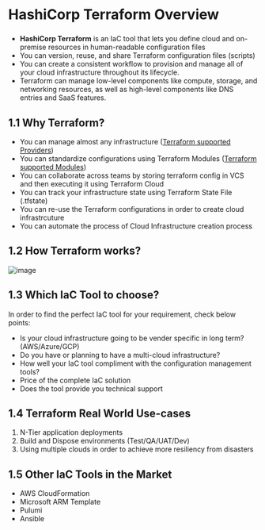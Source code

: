 # HashiCorp Terraform Overview

###
- <b>HashiCorp Terraform</b> is an IaC tool that lets you define cloud and on-premise resources in human-readable configuration files
- You can version, reuse, and share Terraform configuration files (scripts) 
- You can create a consistent workflow to provision and manage all of your cloud infrastructure throughout its lifecycle.
- Terraform can manage low-level components like compute, storage, and networking resources, as well as high-level components like DNS entries and SaaS features.

## 1.1 Why Terraform?
    
   - You can manage almost any infrastructure ([Terraform supported Providers](https://registry.terraform.io/browse/providers))
   - You can standardize configurations using Terraform Modules ([Terraform supported Modules](https://registry.terraform.io/browse/modules))
   - You can collaborate across teams by storing terraform config in VCS and then executing it using Terraform Cloud
   - You can track your infrastructure state using Terraform State File (.tfstate)
   - You can re-use the Terraform configurations in order to create cloud infrastrcuture
   - You can automate the process of Cloud Infrastructure creation process

## 1.2 How Terraform works?
   ![image](https://user-images.githubusercontent.com/121426292/209580309-be67e59d-6db5-4d97-9eb4-390493202156.png)
   
## 1.3 Which IaC Tool to choose?
   In order to find the perfect IaC tool for your requirement, check below points:

  - Is your cloud infrastructure going to be vender specific in long term? (AWS/Azure/GCP)
  - Do you have or planning to have a multi-cloud infrastructure?
  - How well your IaC tool compliment with the configuration management tools?
  - Price of the complete IaC solution
  - Does the tool provide you technical support
  
## 1.4 Terraform Real World Use-cases
   1. N-Tier application deployments
   2. Build and Dispose environments (Test/QA/UAT/Dev)
   3. Using multiple clouds in order to achieve more resiliency from disasters

## 1.5 Other IaC Tools in the Market
   - AWS CloudFormation
   - Microsoft ARM Template
   - Pulumi
   - Ansible
